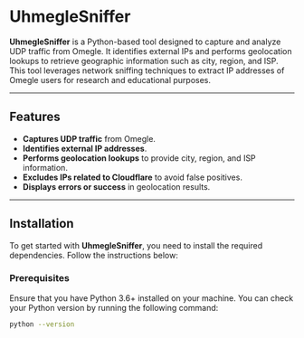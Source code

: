 # UhmegleSniffer

**UhmegleSniffer** is a Python-based tool designed to capture and analyze UDP traffic from Omegle. It identifies external IPs and performs geolocation lookups to retrieve geographic information such as city, region, and ISP. This tool leverages network sniffing techniques to extract IP addresses of Omegle users for research and educational purposes.

---

## Features

- **Captures UDP traffic** from Omegle.
- **Identifies external IP addresses**.
- **Performs geolocation lookups** to provide city, region, and ISP information.
- **Excludes IPs related to Cloudflare** to avoid false positives.
- **Displays errors or success** in geolocation results.

---

## Installation

To get started with **UhmegleSniffer**, you need to install the required dependencies. Follow the instructions below:

### Prerequisites

Ensure that you have Python 3.6+ installed on your machine. You can check your Python version by running the following command:

```bash
python --version
